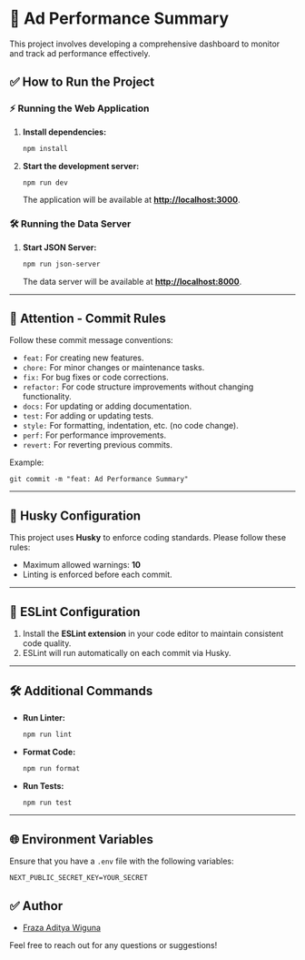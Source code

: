 # 🚀 Ad Performance Summary

This project involves developing a comprehensive dashboard to monitor and track ad performance effectively.

## ✅ How to Run the Project

### ⚡ Running the Web Application

1. **Install dependencies:**

   ```bash
   npm install
   ```

2. **Start the development server:**

   ```bash
   npm run dev
   ```

   The application will be available at **[http://localhost:3000](http://localhost:3000)**.

### 🛠️ Running the Data Server

1. **Start JSON Server:**

   ```bash
   npm run json-server
   ```

   The data server will be available at **[http://localhost:8000](http://localhost:8000)**.

---

## 🚨 Attention - Commit Rules

Follow these commit message conventions:

- `feat:` For creating new features.
- `chore:` For minor changes or maintenance tasks.
- `fix:` For bug fixes or code corrections.
- `refactor:` For code structure improvements without changing functionality.
- `docs:` For updating or adding documentation.
- `test:` For adding or updating tests.
- `style:` For formatting, indentation, etc. (no code change).
- `perf:` For performance improvements.
- `revert:` For reverting previous commits.

Example:

```
git commit -m "feat: Ad Performance Summary"
```

---

## 🔧 Husky Configuration

This project uses **Husky** to enforce coding standards. Please follow these rules:

- Maximum allowed warnings: **10**
- Linting is enforced before each commit.

---

## 🧹 ESLint Configuration

1. Install the **ESLint extension** in your code editor to maintain consistent code quality.
2. ESLint will run automatically on each commit via Husky.

---

## 🛠️ Additional Commands

- **Run Linter:**

  ```bash
  npm run lint
  ```

- **Format Code:**

  ```bash
  npm run format
  ```

- **Run Tests:**

  ```bash
  npm run test
  ```

---

## 🌐 Environment Variables

Ensure that you have a `.env` file with the following variables:

```
NEXT_PUBLIC_SECRET_KEY=YOUR_SECRET
```

## ✅ Author

- [Fraza Aditya Wiguna](https://github.com/FrazaAdityaWiguna)

Feel free to reach out for any questions or suggestions!
